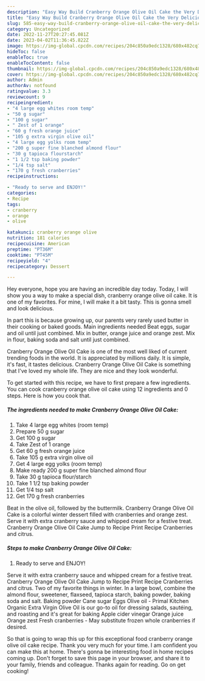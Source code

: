 ```yaml
---
description: "Easy Way Build Cranberry Orange Olive Oil Cake the Very Delicious"
title: "Easy Way Build Cranberry Orange Olive Oil Cake the Very Delicious"
slug: 585-easy-way-build-cranberry-orange-olive-oil-cake-the-very-delicious
category: Uncategorized
date: 2022-11-27T20:27:45.081Z
date: 2023-04-02T11:36:45.822Z
image: https://img-global.cpcdn.com/recipes/204c850a9edc1328/680x482cq70/cranberry-orange-olive-oil-cake-recipe-main-photo.jpg
hideToc: false
enableToc: true
enableTocContent: false
thumbnail: https://img-global.cpcdn.com/recipes/204c850a9edc1328/680x482cq70/cranberry-orange-olive-oil-cake-recipe-main-photo.jpg
cover: https://img-global.cpcdn.com/recipes/204c850a9edc1328/680x482cq70/cranberry-orange-olive-oil-cake-recipe-main-photo.jpg
author: Admin
authorAv: notfound
ratingvalue: 3.3
reviewcount: 9
recipeingredient:
- "4 large egg whites room temp"
- "50 g sugar"
- "100 g sugar"
- " Zest of 1 orange"
- "60 g fresh orange juice"
- "105 g extra virgin olive oil"
- "4 large egg yolks room temp"
- "200 g super fine blanched almond flour"
- "30 g tapioca flourstarch"
- "1 1/2 tsp baking powder"
- "1/4 tsp salt"
- "170 g fresh cranberries"
recipeinstructions:

- "Ready to serve and ENJOY!"
categories:
- Recipe
tags:
- cranberry
- orange
- olive

katakunci: cranberry orange olive 
nutrition: 181 calories
recipecuisine: American
preptime: "PT36M"
cooktime: "PT45M"
recipeyield: "4"
recipecategory: Dessert

---
```



Hey everyone, hope you are having an incredible day today. Today, I will show you a way to make a special dish, cranberry orange olive oil cake. It is one of my favorites. For mine, I will make it a bit tasty. This is gonna smell and look delicious.

In part this is because growing up, our parents very rarely used butter in their cooking or baked goods. Main ingredients needed Beat eggs, sugar and oil until just combined. Mix in butter, orange juice and orange zest. Mix in flour, baking soda and salt until just combined.

Cranberry Orange Olive Oil Cake is one of the most well liked of current trending foods in the world. It is appreciated by millions daily. It is simple, it's fast, it tastes delicious. Cranberry Orange Olive Oil Cake is something that I've loved my whole life. They are nice and they look wonderful.


To get started with this recipe, we have to first prepare a few ingredients. You can cook cranberry orange olive oil cake using 12 ingredients and 0 steps. Here is how you cook that.

<!--inarticleads1-->

##### The ingredients needed to make Cranberry Orange Olive Oil Cake:

1. Take 4 large egg whites (room temp)
1. Prepare 50 g sugar
1. Get 100 g sugar
1. Take  Zest of 1 orange
1. Get 60 g fresh orange juice
1. Take 105 g extra virgin olive oil
1. Get 4 large egg yolks (room temp)
1. Make ready 200 g super fine blanched almond flour
1. Take 30 g tapioca flour/starch
1. Take 1 1/2 tsp baking powder
1. Get 1/4 tsp salt
1. Get 170 g fresh cranberries


Beat in the olive oil, followed by the buttermilk. Cranberry Orange Olive Oil Cake is a colorful winter dessert filled with cranberries and orange zest. Serve it with extra cranberry sauce and whipped cream for a festive treat. Cranberry Orange Olive Oil Cake Jump to Recipe Print Recipe Cranberries and citrus. 

<!--inarticleads2-->

##### Steps to make Cranberry Orange Olive Oil Cake:


1. Ready to serve and ENJOY!

Serve it with extra cranberry sauce and whipped cream for a festive treat. Cranberry Orange Olive Oil Cake Jump to Recipe Print Recipe Cranberries and citrus. Two of my favorite things in winter. In a large bowl, combine the almond flour, sweetener, flaxseed, tapioca starch, baking powder, baking soda and salt. Baking powder Cane sugar Eggs Olive oil - Primal Kitchen Organic Extra Virgin Olive Oil is our go-to oil for dressing salads, sautéing, and roasting and it&#39;s great for baking Apple cider vinegar Orange juice Orange zest Fresh cranberries - May substitute frozen whole cranberries if desired. 

So that is going to wrap this up for this exceptional food cranberry orange olive oil cake recipe. Thank you very much for your time. I am confident you can make this at home. There's gonna be interesting food in home recipes coming up. Don't forget to save this page in your browser, and share it to your family, friends and colleague. Thanks again for reading. Go on get cooking!
